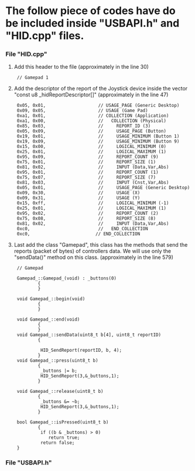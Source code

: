 The follow piece of codes have do be included inside "USBAPI.h" and "HID.cpp" files. 
==


### File "HID.cpp"


1) Add this header to the file (approximately in the line 30)
		
		// Gamepad 1
		
2) Add the descriptor of the report of the Joystick device inside the vector "const u8 _hidReportDescriptor[]" (approximately in the line 47)
		
		0x05, 0x01,                    // USAGE_PAGE (Generic Desktop)
		0x09, 0x05,                    // USAGE (Game Pad)
		0xa1, 0x01,                    // COLLECTION (Application)
		0xa1, 0x00,                    //   COLLECTION (Physical)
		0x85, 0x03,                    //     REPORT_ID (3)
		0x05, 0x09,                    //     USAGE_PAGE (Button)
		0x19, 0x01,                    //     USAGE_MINIMUM (Button 1)
		0x19, 0x09,                    //     USAGE_MINIMUM (Button 9)
		0x15, 0x00,                    //     LOGICAL_MINIMUM (0)
		0x25, 0x01,                    //     LOGICAL_MAXIMUM (1)
		0x95, 0x09,                    //     REPORT_COUNT (9)
		0x75, 0x01,                    //     REPORT_SIZE (1)
		0x81, 0x02,                    //     INPUT (Data,Var,Abs)
		0x95, 0x01,                    //     REPORT_COUNT (1)
		0x75, 0x07,                    //     REPORT_SIZE (7)
		0x81, 0x03,                    //     INPUT (Cnst,Var,Abs)
		0x05, 0x01,                    //     USAGE_PAGE (Generic Desktop)
		0x09, 0x30,                    //     USAGE (X)
		0x09, 0x31,                    //     USAGE (Y)
		0x15, 0xff,                    //     LOGICAL_MINIMUM (-1)
		0x25, 0x01,                    //     LOGICAL_MAXIMUM (1)
		0x95, 0x02,                    //     REPORT_COUNT (2)
		0x75, 0x08,                    //     REPORT_SIZE (8)
		0x81, 0x02,                    //     INPUT (Data,Var,Abs)
		0xc0,                          //   END_COLLECTION
		0xc0,                         // END_COLLECTION 
		
		
		
		
3) Last add the class "Gamepad", this class has the methods that send the reports (packet of bytes) of controllers data. We will use only the  "sendData()" method on this class. (approximately in the line 579)
		
		
		// Gamepad

		Gamepad_::Gamepad_(void) : _buttons(0)
				{
				}

		void Gamepad_::begin(void)
				{
				}

		void Gamepad_::end(void)
				{
				}
		void Gamepad_::sendData(uint8_t b[4], uint8_t reportID)
				{
					
				 HID_SendReport(reportID, b, 4);
				}
		void Gamepad_::press(uint8_t b)
				{
				 _buttons |= b;
				 HID_SendReport(3,&_buttons,1);
				}

		void Gamepad_::release(uint8_t b)
				{
				 _buttons &= ~b;
				 HID_SendReport(3,&_buttons,1);
				}

		bool Gamepad_::isPressed(uint8_t b)
				{
				 if ((b & _buttons) > 0) 
					return true;
				 return false;
		}
	
	
	
	
	
### File "USBAPI.h"